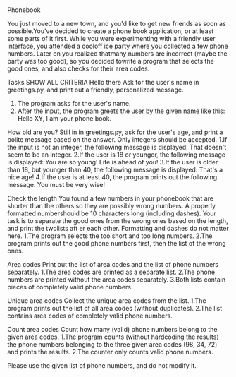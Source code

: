 <br>Phonebook</br>

You just moved to a new town, and you'd like to get new friends as soon as possible.You've decided to create a phone book application, or at least some parts of it first.
While you were experimenting with a friendly user interface, you attended a cooloff ice party
where you collected a few phone numbers. Later on you realized thatmany numbers are
incorrect (maybe the party was too good), so you decided towrite a program that selects the
good ones, and also checks for their area codes.

Tasks
SHOW ALL CRITERIA
Hello there
Ask for the user's name in greetings.py, and print out a friendly, personalized message.
1. The program asks for the user's name.
2. After the input, the program greets the user by the given name like this:
Hello XY, I am your phone book.

How old are you?
Still in in greetings.py, ask for the user's age, and print a polite message based on the answer. Only integers should be accepted.
1.If the input is not an integer, the following message is displayed:
That doesn't seem to be an integer.
2.If the user is 18 or younger, the following message is displayed:
You are so young! Life is ahead of you!
3.If the user is older than 18, but younger than 40, the following message is displayed:
That's a nice age!
4.If the user is at least 40, the program prints out the following message:
You must be very wise!

Check the length
You found a few numbers in your phonebook that are shorter than the others so they are possibly wrong numbers. A properly formatted numbershould be 10 characters long (including dashes). Your task is to separate the good ones from the wrong ones based on the length, and print the twolists aft er each other. Formatting and dashes do not matter here.
1.The program selects the too short and too long numbers.
2.The program prints out the good phone numbers first, then the list of the wrong ones.

Area codes
Print out the list of area codes and the list of phone numbers separately.
1.The area codes are printed as a separate list.
2.The phone numbers are printed without the area codes separately.
3.Both lists contain pieces of completely valid phone numbers.

Unique area codes
Collect the unique area codes from the list.
1.The program prints out the list of all area codes (without duplicates).
2.The list contains area codes of completely valid phone numbers.

Count area codes
Count how many (valid) phone numbers belong to the given area codes.
1.The program counts (without hardcoding the results) the phone numbers belonging to the three given area codes (98, 34, 72) and prints the results.
2.The counter only counts valid phone numbers.

Please use the given list of phone numbers, and do not modify it.
